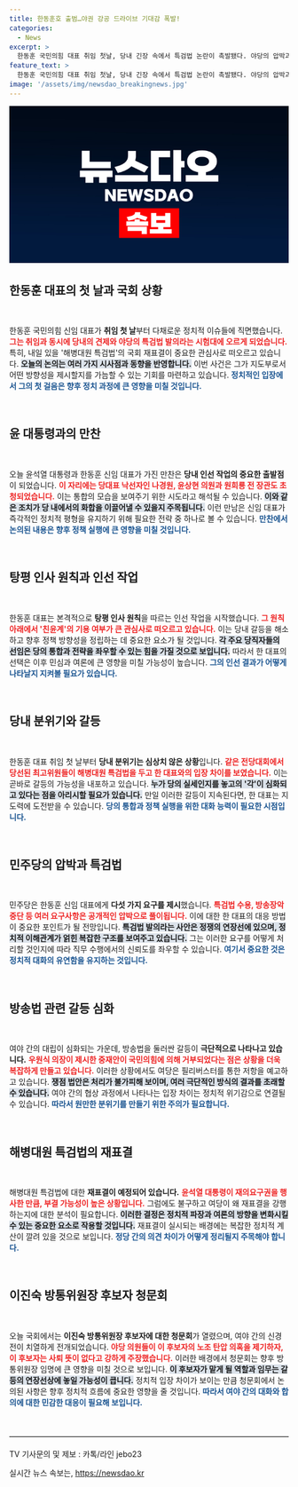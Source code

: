 ```yaml
---
title: 한동훈호 출범…야권 강공 드라이브 기대감 폭발!
categories:
  - News
excerpt: >
  한동훈 국민의힘 대표 취임 첫날, 당내 긴장 속에서 특검법 논란이 촉발됐다. 야당의 압박과 내분 우려가 커지는 가운데 의회의 뜨거운 불꽃을 지켜보자! 어떤 변화가 기다리고 있을까?
feature_text: >
  한동훈 국민의힘 대표 취임 첫날, 당내 긴장 속에서 특검법 논란이 촉발됐다. 야당의 압박과 내분 우려가 커지는 가운데 의회의 뜨거운 불꽃을 지켜보자! 어떤 변화가 기다리고 있을까?
image: '/assets/img/newsdao_breakingnews.jpg'
---
```


<p><img src="/assets/img/newsdao_breakingnews.jpg" alt="cryptoinkorea 속보" /></p>

<h2 data-ke-size="size26">한동훈 대표의 첫 날과 국회 상황</h2>

<p data-ke-size="size16">&nbsp;</p>

<p>한동훈 국민의힘 신임 대표가 <b>취임 첫 날</b>부터 다채로운 정치적 이슈들에 직면했습니다. <b><span style="color: #ee2323;">그는 취임과 동시에 당내의 견제와 야당의 특검법 발의라는 시험대에 오르게 되었습니다.</span></b> 특히, 내일 있을 '해병대원 특검법'의 국회 재표결이 중요한 관심사로 떠오르고 있습니다. <b><span style="background-color: #21538527;">오늘의 논의는 여러 가지 시사점과 동향을 반영합니다.</span></b> 이번 사건은 그가 지도부로서 어떤 방향성을 제시할지를 가늠할 수 있는 기회를 마련하고 있습니다. <b><span style="color: #1a5490;">정치적인 입장에서 그의 첫 걸음은 향후 정치 과정에 큰 영향을 미칠 것입니다.</span></b></p>

<p data-ke-size="size16">&nbsp;</p>

<h2 data-ke-size="size26">윤 대통령과의 만찬</h2>

<p data-ke-size="size16">&nbsp;</p>

<p>오늘 윤석열 대통령과 한동훈 신임 대표가 가진 만찬은 <b>당내 인선 작업의 중요한 출발점</b>이 되었습니다. <b><span style="color: #ee2323;">이 자리에는 당대표 낙선자인 나경원, 윤상현 의원과 원희룡 전 장관도 초청되었습니다.</span></b> 이는 통합의 모습을 보여주기 위한 시도라고 해석될 수 있습니다. <b><span style="background-color: #21538527;">이와 같은 조치가 당 내에서의 화합을 이끌어낼 수 있을지 주목됩니다.</span></b> 이런 만남은 신임 대표가 즉각적인 정치적 평형을 유지하기 위해 필요한 전략 중 하나로 볼 수 있습니다. <b><span style="color: #1a5490;">만찬에서 논의된 내용은 향후 정책 실행에 큰 영향을 미칠 것입니다.</span></b></p>

<p data-ke-size="size16">&nbsp;</p>

<h2 data-ke-size="size26">탕평 인사 원칙과 인선 작업</h2>

<p data-ke-size="size16">&nbsp;</p>

<p>한동훈 대표는 본격적으로 <b>탕평 인사 원칙</b>을 따르는 인선 작업을 시작했습니다. <b><span style="color: #ee2323;">그 원칙 아래에서 '친윤계'의 기용 여부가 큰 관심사로 떠오르고 있습니다.</span></b> 이는 당내 갈등을 해소하고 향후 정책 방향성을 정립하는 데 중요한 요소가 될 것입니다. <b><span style="background-color: #21538527;">각 주요 당직자들의 선임은 당의 통합과 전략을 좌우할 수 있는 힘을 가질 것으로 보입니다.</span></b> 따라서 한 대표의 선택은 이후 민심과 여론에 큰 영향을 미칠 가능성이 높습니다. <b><span style="color: #1a5490;">그의 인선 결과가 어떻게 나타날지 지켜볼 필요가 있습니다.</span></b></p>

<p data-ke-size="size16">&nbsp;</p>

<h2 data-ke-size="size26">당내 분위기와 갈등</h2>

<p data-ke-size="size16">&nbsp;</p>

<p>한동훈 대표 취임 첫 날부터 <b>당내 분위기는 심상치 않은 상황</b>입니다. <b><span style="color: #ee2323;">같은 전당대회에서 당선된 최고위원들이 해병대원 특검법을 두고 한 대표와의 입장 차이를 보였습니다.</span></b> 이는 곧바로 갈등의 가능성을 내포하고 있습니다. <b><span style="background-color: #21538527;">누가 당의 실세인지를 놓고의 '각'이 심화되고 있다는 점을 아리시할 필요가 있습니다.</span></b> 만일 이러한 갈등이 지속된다면, 한 대표는 지도력에 도전받을 수 있습니다. <b><span style="color: #1a5490;">당의 통합과 정책 실행을 위한 대화 능력이 필요한 시점입니다.</span></b></p>

<p data-ke-size="size16">&nbsp;</p>

<h2 data-ke-size="size26">민주당의 압박과 특검법</h2>

<p data-ke-size="size16">&nbsp;</p>

<p>민주당은 한동훈 신임 대표에게 <b>다섯 가지 요구를 제시</b>했습니다. <b><span style="color: #ee2323;">특검법 수용, 방송장악 중단 등 여러 요구사항은 공개적인 압박으로 풀이됩니다.</span></b> 이에 대한 한 대표의 대응 방법이 중요한 포인트가 될 전망입니다. <b><span style="background-color: #21538527;">특검법 발의라는 사안은 정쟁의 연장선에 있으며, 정치적 이해관계가 얽힌 복잡한 구조를 보여주고 있습니다.</span></b> 그는 이러한 요구를 어떻게 처리할 것인지에 따라 직무 수행에서의 신뢰도를 좌우할 수 있습니다. <b><span style="color: #1a5490;">여기서 중요한 것은 정치적 대화의 유연함을 유지하는 것입니다.</span></b></p>

<p data-ke-size="size16">&nbsp;</p>

<h2 data-ke-size="size26">방송법 관련 갈등 심화</h2>

<p data-ke-size="size16">&nbsp;</p>

<p>여야 간의 대립이 심화되는 가운데, 방송법을 둘러싼 갈등이 <b>극단적으로 나타나고 있습니다.</b> <b><span style="color: #ee2323;">우원식 의장이 제시한 중재안이 국민의힘에 의해 거부되었다는 점은 상황을 더욱 복잡하게 만들고 있습니다.</span></b> 이러한 상황에서도 여당은 필리버스터를 통한 저항을 예고하고 있습니다. <b><span style="background-color: #21538527;">쟁점 법안은 처리가 불가피해 보이며, 여러 극단적인 방식의 결과를 초래할 수 있습니다.</span></b> 여야 간의 협상 과정에서 나타나는 입장 차이는 정치적 위기감으로 연결될 수 있습니다. <b><span style="color: #1a5490;">따라서 원만한 분위기를 만들기 위한 주의가 필요합니다.</span></b></p>

<p data-ke-size="size16">&nbsp;</p>

<h2 data-ke-size="size26">해병대원 특검법의 재표결</h2>

<p data-ke-size="size16">&nbsp;</p>

<p>해병대원 특검법에 대한 <b>재표결이 예정되어 있습니다.</b> <b><span style="color: #ee2323;">윤석열 대통령이 재의요구권을 행사한 만큼, 부결 가능성이 높은 상황입니다.</span></b> 그럼에도 불구하고 여당이 왜 재표결을 강행하는지에 대한 분석이 필요합니다. <b><span style="background-color: #21538527;">이러한 결정은 정치적 파장과 여론의 방향을 변화시킬 수 있는 중요한 요소로 작용할 것입니다.</span></b> 재표결이 실시되는 배경에는 복잡한 정치적 계산이 깔려 있을 것으로 보입니다. <b><span style="color: #1a5490;">정당 간의 의견 차이가 어떻게 정리될지 주목해야 합니다.</span></b></p>

<p data-ke-size="size16">&nbsp;</p>

<h2 data-ke-size="size26">이진숙 방통위원장 후보자 청문회</h2>

<p data-ke-size="size16">&nbsp;</p>

<p>오늘 국회에서는 <b>이진숙 방통위원장 후보자에 대한 청문회</b>가 열렸으며, 여야 간의 신경전이 치열하게 전개되었습니다. <b><span style="color: #ee2323;">야당 의원들이 이 후보자의 노조 탄압 의혹을 제기하자, 이 후보자는 사퇴 뜻이 없다고 강하게 주장했습니다.</span></b> 이러한 배경에서 청문회는 향후 방통위원장 임명에 큰 영향을 미칠 것으로 보입니다. <b><span style="background-color: #21538527;">이 후보자가 맡게 될 역할과 임무는 갈등의 연장선상에 놓일 가능성이 큽니다.</span></b> 정치적 입장 차이가 보이는 만큼 청문회에서 논의된 사항은 향후 정치적 흐름에 중요한 영향을 줄 것입니다. <b><span style="color: #1a5490;">따라서 여야 간의 대화와 합의에 대한 민감한 대응이 필요해 보입니다.</span></b></p>

<p data-ke-size="size16">&nbsp;</p>

<hr style="height: 1px; border: none; border-top: 1px solid #ccc; margin: 20px 0;" />

<p data-ke-size="size16">TV 기사문의 및 제보 : 카톡/라인 jebo23</p>
실시간 뉴스 속보는, <a href="https://newsdao.kr" rel="dofollow">https://newsdao.kr</a>



